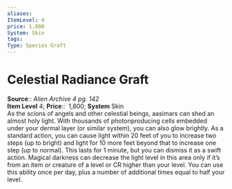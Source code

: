 ```yaml
---
aliases: 
ItemLevel: 4
price: 1,800
System: Skin
tags: 
Type: Species Graft
---
```


# Celestial Radiance Graft

**Source**:: _Alien Archive 4 pg. 142_  
**Item Level** 4;
**Price**::  1,800; **System** Skin  
As the scions of angels and other celestial beings, aasimars can shed an almost holy light. With thousands of photonproducing cells embedded under your dermal layer (or similar system), you can also glow brightly. As a standard action, you can cause light within 20 feet of you to increase two steps (up to bright) and light for 10 more feet beyond that to increase one step (up to normal). This lasts for 1 minute, but you can dismiss it as a swift action. Magical darkness can decrease the light level in this area only if it’s from an item or creature of a level or CR higher than your level. You can use this ability once per day, plus a number of additional times equal to half your level.
